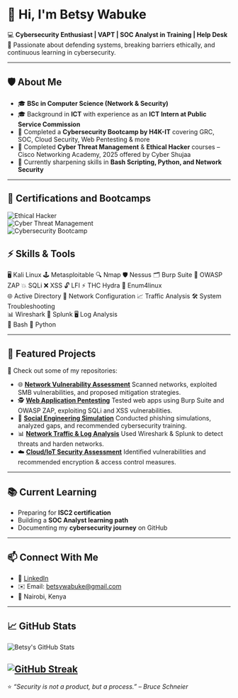 # 👋 Hi, I'm Betsy Wabuke  

💻 **Cybersecurity Enthusiast | VAPT | SOC Analyst in Training | Help Desk**  
🌱 Passionate about defending systems, breaking barriers ethically, and continuous learning in cybersecurity.  

---

## 🛡️ About Me
- 🎓 **BSc in Computer Science (Network & Security)** 
- 🎓 Background in **ICT** with experience as an **ICT Intern at Public Service Commission**  
- 🔐 Completed a **Cybersecurity Bootcamp by H4K-IT** covering GRC, SOC, Cloud Security, Web Pentesting & more  
- 🎯 Completed **Cyber Threat Management** & **Ethical Hacker** courses – Cisco Networking Academy, 2025  offered by Cyber Shujaa 
- 🚀 Currently sharpening skills in **Bash Scripting, Python, and Network Security**  

---

## 🏅 Certifications and Bootcamps
![Ethical Hacker](https://img.shields.io/badge/Ethical_Hacker-Cisco-blue?style=for-the-badge&logo=cisco)  
![Cyber Threat Management](https://img.shields.io/badge/Cyber_Threat_Management-Cisco-red?style=for-the-badge&logo=cisco)  
![Cybersecurity Bootcamp](https://img.shields.io/badge/Cybersecurity_Bootcamp-H4K--IT-brightgreen?style=for-the-badge)

## ⚡ Skills & Tools
🖥️ Kali Linux 🕹️ Metasploitable 🔍 Nmap 🛡️ Nessus 🗂️ Burp Suite 🧪 OWASP ZAP 💥 SQLi ❌ XSS 🔓 LFI ⚡ THC Hydra 📝 Enum4linux  
🌐 Active Directory 🔧 Network Configuration 📈 Traffic Analysis 🛠️ System Troubleshooting  
📊 Wireshark 📑 Splunk 🖥️ Log Analysis  
🐚 Bash 🐍 Python  

---

## 📂 Featured Projects
🔗 Check out some of my repositories:  
- 🌐 **[Network Vulnerability Assessment](#)** Scanned networks, exploited SMB vulnerabilities, and proposed mitigation strategies.  
- 🕵️ **[Web Application Pentesting](#)** Tested web apps using Burp Suite and OWASP ZAP, exploiting SQLi and XSS vulnerabilities.  
- 🎯 **[Social Engineering Simulation](#)** Conducted phishing simulations, analyzed gaps, and recommended cybersecurity training.  
- 📊 **[Network Traffic & Log Analysis](#)** Used Wireshark & Splunk to detect threats and harden networks.  
- ☁️ **[Cloud/IoT Security Assessment](#)** Identified vulnerabilities and recommended encryption & access control measures.  

---

## 📚 Current Learning
- Preparing for **ISC2 certification**  
- Building a **SOC Analyst learning path**  
- Documenting my **cybersecurity journey** on GitHub  

---

## 📫 Connect With Me
- 💼 [LinkedIn](http://www.linkedin.com/in/betsy-wabuke)  
- ✉️ Email: betsywabuke@gmail.com  
- 📍 Nairobi, Kenya 
---

## 📈 GitHub Stats
![Betsy's GitHub Stats](https://github-readme-stats.vercel.app/api?username=betsy-wabuke&show_icons=true&theme=dark)

[![GitHub Streak](https://streak-stats.demolab.com/?user=betsy-wabuke)](https://git.io/streak-stats)
---
⭐ *“Security is not a product, but a process.” – Bruce Schneier*
